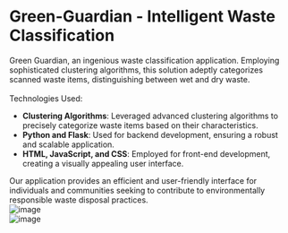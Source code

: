 # Green-Guardian - Intelligent Waste Classification
Green Guardian, an ingenious waste classification application. Employing sophisticated clustering algorithms, this solution adeptly categorizes scanned waste items, distinguishing between wet and dry waste.<br><br>
Technologies Used:
* **Clustering Algorithms**: Leveraged advanced clustering algorithms to precisely categorize waste items based on their characteristics.
* **Python and Flask**: Used for backend development, ensuring a robust and scalable application.
* **HTML, JavaScript, and CSS**: Employed for front-end development, creating a visually appealing user interface.

Our application provides an efficient and user-friendly interface for individuals and communities seeking to contribute to environmentally responsible waste disposal practices.
<br>
![image](https://github.com/jeetchoudhari/Green-Guardian/assets/41011755/7f815727-d76d-4c33-8e35-2c2ad366d4d9)
<br>
![image](https://github.com/jeetchoudhari/Green-Guardian/assets/41011755/872753cc-9b28-4efa-a69d-086c7ab01e02)

